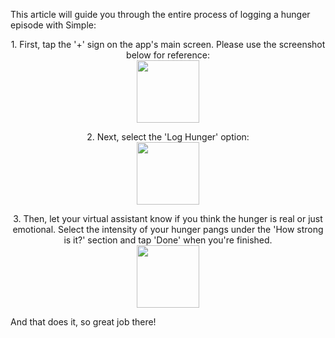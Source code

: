 This article will guide you through the entire process of logging a hunger episode with Simple:

<p align="center"> 1. First, tap the '+' sign on the app's main screen. Please use the screenshot below for reference:<br/>
  <img width="100" src="https://dkea7qxfae4ft.cloudfront.net/kb/pluss.png">
</p>

<p align="center">2. Next, select the 'Log Hunger' option:<br/>
  <img width="100" src="https://dkea7qxfae4ft.cloudfront.net/kb/hunger.png">
</p>

<p align="center">3. Then, let your virtual assistant know if you think the hunger is real or just emotional. Select the intensity of your hunger pangs under the 'How strong is it?' section and tap 'Done' when you're finished. <br/>
  <img width="100" src="https://dkea7qxfae4ft.cloudfront.net/kb/hhhung.jpg">
</p>

And that does it, so great job there!